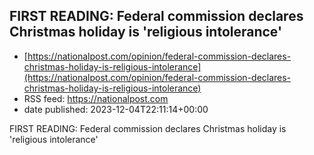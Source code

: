 ## FIRST READING: Federal commission declares Christmas holiday is 'religious intolerance'
 - [https://nationalpost.com/opinion/federal-commission-declares-christmas-holiday-is-religious-intolerance](https://nationalpost.com/opinion/federal-commission-declares-christmas-holiday-is-religious-intolerance)
 - RSS feed: https://nationalpost.com
 - date published: 2023-12-04T22:11:14+00:00

FIRST READING: Federal commission declares Christmas holiday is 'religious intolerance'

